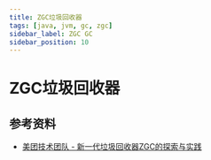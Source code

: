```yaml
---
title: ZGC垃圾回收器
tags: [java, jvm, gc, zgc]
sidebar_label: ZGC GC
sidebar_position: 10
---
```


# ZGC垃圾回收器

## 参考资料

* [美团技术团队 - 新一代垃圾回收器ZGC的探索与实践](https://tech.meituan.com/2020/08/06/new-zgc-practice-in-meituan.html)